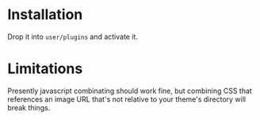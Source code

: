 Installation
============
Drop it into `user/plugins` and activate it.

Limitations
===========
Presently javascript combinating should work fine, but combining CSS that references an image URL that's not relative to your theme's directory will break things.
